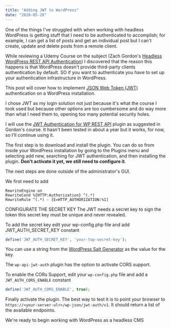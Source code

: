 ```yaml
---
title: "Adding JWT to WordPress"
date: "2020-05-20"
---
```


One of the things I've struggled with when working with headless WordPress is getting stuff that I need to be authenticated to accomplish; for example, I can get a list of posts and get an individual post but I can't create, update and delete posts from a remote client.

While reviewing a Udemy Course on the subject (Zach Gordon's [Headless WordPress REST API Authentication](https://www.udemy.com/course/headless-wordpress-rest-api-authentication-course/l)) I discovered that the reason this happens is that WordPress doesn't provide third-party clients authentication by default. SO if you want to authenticate you have to set up your authentication infrastructure in WordPress.

This post will cover how to implement [JSON Web Token (JWT)](https://jwt.io/) authentication on a WordPress installation.

I chose JWT as my login solution not just because it's what the course I took used but because other options are too cumbersome and do way more than what I need them to, opening too many potential security holes.

I will use the [JWT Authentication for WP REST API](https://wordpress.org/plugins/jwt-authentication-for-wp-rest-api/) plugin as suggested in Gordon's course. It hasn't been tested in about a year but it works, for now, so I'll continue using it.

The first step is to download and install the plugin. You can do so from inside your WordPress installation by going to the Plugins menu and selecting add new, searching for JWT authentication, and then installing the plugin. **Don't activate it yet, we still need to configure it**.

The next steps are done outside of the administrator's GUI.

We first need to add

```apacheconf
RewriteEngine on
RewriteCond %{HTTP:Authorization} ^(.*)
RewriteRule ^(.*) - [E=HTTP_AUTHORIZATION:%1]
```

CONFIGURATE THE SECRET KEY The JWT needs a secret key to sign the token this secret key must be unique and never revealed.

To add the secret key edit your wp-config.php file and add JWT\_AUTH\_SECRET\_KEY constant

```php
define('JWT_AUTH_SECRET_KEY', 'your-top-secret-key');
```

You can use a string from the [WordPress Salt Generator](https://api.wordpress.org/secret-key/1.1/salt/) as the value for the key.

The `wp-api-jwt-auth` plugin has the option to activate CORS support.

To enable the CORs Support, edit your `wp-config.php` file and add a `JWT_AUTH_CORS_ENABLE` constant

```php
define('JWT_AUTH_CORS_ENABLE', true);
```

Finally activate the plugin. The best way to test it is to point your browser to `https://<your-server-ulr>/wp-json/jwt-auth/v1`. It should return a list of the available endpoints.

We're ready to begin working with WordPress as a headless CMS
